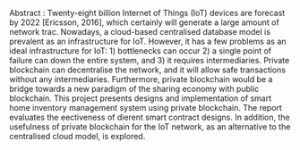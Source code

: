 Abstract : Twenty-eight billion Internet of Things (IoT) devices are forecast by 2022 [Ericsson, 2016], which certainly will generate a large amount of network tra c. Nowadays, a cloud-based centralised database model is prevalent as an infrastructure for IoT. However, it has a few problems as an ideal infrastructure for IoT: 1) bottlenecks can occur 2) a single point of failure can down the entire system, and 3) it requires intermediaries. Private blockchain can decentralise the network, and it will allow safe transactions without any intermediaries. Furthermore, private blockchain would be a bridge towards a new paradigm of the sharing economy with public blockchain. This project presents designs and implementation of smart home inventory management system using private blockchain. The report evaluates the e ectiveness of di erent smart contract designs. In addition, the usefulness of private blockchain for the IoT network, as an alternative to the centralised cloud model, is explored.